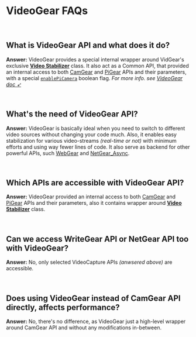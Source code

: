 <!--
===============================================
vidgear library source-code is deployed under the Apache 2.0 License:

Copyright (c) 2019 Abhishek Thakur(@abhiTronix) <abhi.una12@gmail.com>

Licensed under the Apache License, Version 2.0 (the "License");
you may not use this file except in compliance with the License.
You may obtain a copy of the License at

   http://www.apache.org/licenses/LICENSE-2.0

Unless required by applicable law or agreed to in writing, software
distributed under the License is distributed on an "AS IS" BASIS,
WITHOUT WARRANTIES OR CONDITIONS OF ANY KIND, either express or implied.
See the License for the specific language governing permissions and
limitations under the License.
===============================================
-->

# VideoGear FAQs

&thinsp;

## What is VideoGear API and what does it do?

**Answer:** VideoGear provides a special internal wrapper around VidGear's exclusive [**Video Stabilizer**](../../gears/stabilizer/overview/) class. It also act as a Common API, that provided an internal access to both [CamGear](../../gears/camgear/overview/) and [PiGear](../../gears/pigear/overview/) APIs and their parameters, with a special [`enablePiCamera`](../../gears/videogear/params/#enablepicamera) boolean flag. _For more info. see [VideoGear doc ➶](../../gears/videogear/overview/)_

&nbsp;

## What's the need of VideoGear API?

**Answer:** VideoGear is basically ideal when you need to switch to different video sources without changing your code much. Also, it enables easy stabilization for various video-streams _(real-time or not)_  with minimum efforts and using way fewer lines of code. It also serve as backend for other powerful APIs, such [WebGear](../../gears/webgear/overview/) and [NetGear_Async](../../gears/netgear_async/overview/).

&nbsp;

## Which APIs are accessible with VideoGear API?

**Answer:** VideoGear provided an internal access to both [CamGear](../../gears/camgear/overview/) and [PiGear](../../gears/pigear/overview/) APIs and their parameters, also it contains wrapper around [**Video Stabilizer**](../../gears/stabilizer/overview/) class.

&nbsp;

## Can we access WriteGear API or NetGear API too with VideoGear?

**Answer:** No, only selected VideoCapture APIs _(anwsered above)_ are accessible.

&nbsp;

## Does using VideoGear instead of CamGear API directly, affects performance?

**Answer:** No, there's no difference, as VideoGear just a high-level wrapper around CamGear API and without any modifications in-between.

&nbsp;